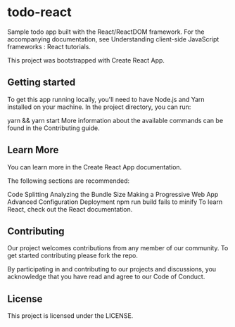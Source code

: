 # todo-react
Sample todo app built with the React/ReactDOM framework. For the accompanying documentation, see Understanding client-side JavaScript frameworks : React tutorials.

This project was bootstrapped with Create React App.

## Getting started
To get this app running locally, you'll need to have Node.js and Yarn installed on your machine. In the project directory, you can run:

  yarn && yarn start
More information about the available commands can be found in the Contributing guide.

## Learn More
You can learn more in the Create React App documentation.

The following sections are recommended:

Code Splitting
Analyzing the Bundle Size
Making a Progressive Web App
Advanced Configuration
Deployment
npm run build fails to minify
To learn React, check out the React documentation.

## Contributing
Our project welcomes contributions from any member of our community. To get started contributing please fork the repo.

By participating in and contributing to our projects and discussions, you acknowledge that you have read and agree to our Code of Conduct.

## License
This project is licensed under the LICENSE.
